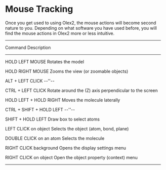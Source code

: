 # Mouse Tracking
Once you get used to using Olex2, the mouse actions will become second nature to you. Depending on what software you have used before, you will find the mouse actions in Olex2 more or less intuitive.

------------------------------------------------------------------------
Command                  Description
-----------------------  -------------------------------------------------------
HOLD LEFT MOUSE                  Rotates the model

HOLD RIGHT MOUSE                 Zooms the view (or zoomable objects)

ALT + LEFT CLICK                 --''--

CTRL + LEFT CLICK                Rotate around the (Z) axis perpendicular to the screen

HOLD LEFT + HOLD RIGHT           Moves the molecule laterally

CTRL + SHIFT + HOLD LEFT         --''--

SHIFT + HOLD LEFT                Draw box to select atoms

LEFT CLICK on object             Selects the object (atom, bond, plane)

DOUBLE CLICK on an atom          Selects the molecule

RIGHT CLICK background           Opens the display settings menu

RIGHT CLICK on object            Open the object property (context) menu
---------------------  ------------------------------------------------------
